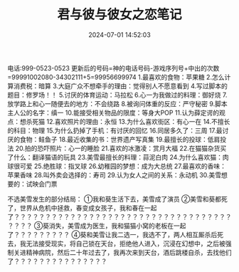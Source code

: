 ﻿---
title: 君与彼与彼女之恋笔记
tags:
  - Galgame
categories:
  - ACG杂谈
mathjax: true
abbrlink: 6799de9f
date: 2024-07-01 14:52:03
description:
---
电话:999-0523-0523
更新后的号码=神的电话号码-游戏序列号+中出的次数=99991002080-34302111+5=99956699974
1.最喜欢的食物：苹果糖
2.怎么计算消费税：暗算
3.大庭广众不想牵手的理由：觉得别人不愿意看到
4.写过脚本的题目：修罗场！！
5.讨厌的体育运动：马拉松
6.心一为我做过的料理：御好烧
7.放学路上和心一随便去的地方：不会绕路
8.被询问体重的反应：严守秘密
9.脚本主人公的名字：缜一
10.能接受相关物品的限度：等身大POP
11.认为薛定谔的观点：想杀死猫
12.喜欢照片的理由：永恒
13.为什么喜欢街区：有心一在
14.不擅长的科目：物理
15.为什么扔掉了手机：有讨厌的回忆
16.同居多久了：三周
17.最讨厌的食物：鲑鱼子
18.最近收集的书：世界遗产写真集
19.最擅长的投球：低肩投法
20.拍的恐吓照片：心一的睡脸
21.喜欢的冰激凌：赏月大福
22.在猫猫杂货买了什么：翻译猫语的玩具
23.美雪最擅长的料理：蒜泥白肉
24.为什么喜欢猫：肉球很可爱
25.绝胜球：指叉球
26.幼稚园的梦想：成为大总统
27.最喜欢的香味：苹果香味
28.叫外卖会选择的：寿司
29.认为女人之间的关系：永动机
30.美雪想要的：试映会门票

不选美雪发生的部分结局：
①我和葵生活下去，美雪成了演员
②美雪和葵都死了，世界从危机中拯救，春变成女孩子，我和春在一起了？？？？？？？？？？？？？？？？？？？？？？？？？？？？？？？？？？？？？？？
③葵消失，美雪成为医生，我和猫猫小窝的老板在一起了？？？？？？？？？
④葵和美雪让我二选一，我选不了，两人相互厮杀后死去，我无法接受现实，将自己锁在天台，拒绝他人进入，沉浸在幻想中，之后被强制关进精神病院，然后二十年过去了，我再次来到天台，酒后跳楼自杀，去找他们了？？？？？？？？？？？？？？？

